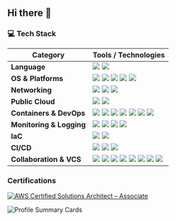## Hi there 👋

<!--
**dongkyueo-ros/dongkyueo-ros** is a ✨ _special_ ✨ repository because its `README.md` (this file) appears on your GitHub profile.

Here are some ideas to get you started:

- 🔭 I’m currently working on ...
- 🌱 I’m currently learning ...
- 👯 I’m looking to collaborate on ...
- 🤔 I’m looking for help with ...
- 💬 Ask me about ...
- 📫 How to reach me: ...
- 😄 Pronouns: ...
- ⚡ Fun fact: ...
-->

### 💻 Tech Stack

| Category                      | Tools / Technologies |
|------------------------------|----------------------|
| **Language**             | ![](https://img.shields.io/badge/C++-00599C?style=plastic&logo=C%2B%2B&logoColor=white) ![](https://img.shields.io/badge/Python-3766AB?style=plastic&logo=Python&logoColor=white) |
| **OS & Platforms**      | ![](https://img.shields.io/badge/Linux-FCC624?style=plastic&logo=linux&logoColor=black) ![](https://img.shields.io/badge/Ubuntu-E95420?style=plastic&logo=ubuntu&logoColor=white) ![](https://img.shields.io/badge/RHEL-EE0000?style=plastic&logo=redhat&logoColor=white) ![](https://img.shields.io/badge/Rocky%20Linux-10B981?style=plastic&logo=rockylinux&logoColor=white) ![](https://img.shields.io/badge/CentOS-262577?style=plastic&logo=centos&logoColor=white) |
| **Networking**      | ![](https://img.shields.io/badge/Network-009FDB?style=plastic&logo=&logoColor=white) ![](https://img.shields.io/badge/Fortinet-EE3124?style=plastic&logo=fortinet&logoColor=black) ![](https://img.shields.io/badge/OpenVPN-EA7E20?style=plastic&logo=openvpn&logoColor=white) |
| **Public Cloud**          | ![](https://img.shields.io/badge/Amazon%20AWS-232F3E?style=plastic&logo=amazonwebservices&logoColor=white) ![](https://img.shields.io/badge/Azure_AI-0078D4?style=plastic&logo=openai&logoColor=white) |
| **Containers & DevOps** | ![](https://img.shields.io/badge/Docker-2496ED?style=plastic&logo=docker&logoColor=white) ![](https://img.shields.io/badge/Kubernetes-326CE5?style=plastic&logo=kubernetes&logoColor=white) ![](https://img.shields.io/badge/KubeSpray-3D647F?style=plastic&logo=kubespray&logoColor=white) ![](https://img.shields.io/badge/EKS-FF9900?style=plastic&logo=amazoneks&logoColor=white) ![](https://img.shields.io/badge/Helm-0F1689?style=plastic&logo=helm&logoColor=white) ![](https://img.shields.io/badge/ArgoCD-EF7B4D?style=plastic&logo=argo&logoColor=white) ![](https://img.shields.io/badge/Lens-3D90CE?style=plastic&logo=lens&logoColor=white) |
| **Monitoring & Logging**  | ![](https://img.shields.io/badge/Grafana-F46800?style=plastic&logo=grafana&logoColor=white) ![](https://img.shields.io/badge/Prometheus-E6522C?style=plastic&logo=prometheus&logoColor=white) ![](https://img.shields.io/badge/Telegraf-3E4E88?style=plastic&logo=influxdb&logoColor=white) ![](https://img.shields.io/badge/InfluxDB-22ADF6?style=plastic&logo=influxdb&logoColor=white) |
| **IaC**                   | ![](https://img.shields.io/badge/Terraform-844FBA?style=plastic&logo=terraform&logoColor=white) ![](https://img.shields.io/badge/Ansible-EE0000?style=plastic&logo=ansible&logoColor=white) |
| **CI/CD**                 | ![](https://img.shields.io/badge/GitHub%20Actions-2088FF?style=plastic&logo=githubactions&logoColor=white) ![](https://img.shields.io/badge/GitLab%20CI-FC6D26?style=plastic&logo=gitlab&logoColor=white) ![](https://img.shields.io/badge/Bitbucket%20Pipeline-0052CC?style=plastic&logo=bitbucket&logoColor=white) |
| **Collaboration & VCS**   | ![](https://img.shields.io/badge/Git-F05032?style=plastic&logo=git&logoColor=white) ![](https://img.shields.io/badge/GitHub-181717?style=plastic&logo=github&logoColor=white) ![](https://img.shields.io/badge/GitLab-FC6D26?style=plastic&logo=gitlab&logoColor=white) ![](https://img.shields.io/badge/Bitbucket-0052CC?style=plastic&logo=bitbucket&logoColor=white) ![](https://img.shields.io/badge/Jira-0053CC?style=plastic&logo=jira&logoColor=white) ![](https://img.shields.io/badge/Confluence-172B4D?style=plastic&logo=confluence&logoColor=white) ![](https://img.shields.io/badge/Notion-000000?style=plastic&logo=notion&logoColor=white) ![](https://img.shields.io/badge/Slack-4A154B?style=plastic&logo=slack&logoColor=white) |

### Certifications

<!--START_SECTION:badges-->
[![AWS Certified Solutions Architect – Associate](https://images.credly.com/size/110x110/images/0e284c3f-5164-4b21-8660-0d84737941bc/image.png)](http://www.credly.com/badges/6aed9606-ac65-462d-ae7d-dfed5942a2bd "AWS Certified Solutions Architect – Associate")
<!--END_SECTION:badges-->

<!--
[![Dongkyueo's GitHub stats](https://github-readme-stats.vercel.app/api?username=dongkyueo-ros&theme=swift)](https://github.com/dongkyueo-ros/github-readme-stats)

[![trophy](https://github-profile-trophy.vercel.app/?username=dongkyueo-ros)](https://github.com/dongkyueo-ros/github-profile-trophy)
-->

![Profile Summary Cards](https://github-profile-summary-cards.vercel.app/api/cards/profile-details?username=dongkyueo-ros&theme=vue)